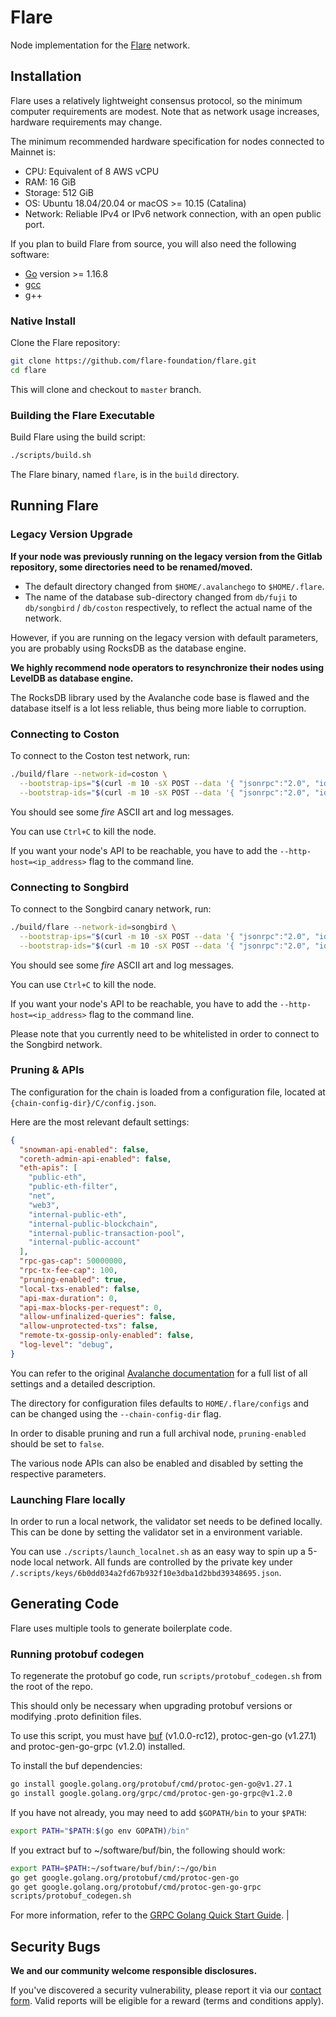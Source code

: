 # Flare

Node implementation for the [Flare](https://flare.network) network.

## Installation

Flare uses a relatively lightweight consensus protocol, so the minimum computer requirements are modest.
Note that as network usage increases, hardware requirements may change.

The minimum recommended hardware specification for nodes connected to Mainnet is:

- CPU: Equivalent of 8 AWS vCPU
- RAM: 16 GiB
- Storage: 512 GiB
- OS: Ubuntu 18.04/20.04 or macOS >= 10.15 (Catalina)
- Network: Reliable IPv4 or IPv6 network connection, with an open public port.

If you plan to build Flare from source, you will also need the following software:

- [Go](https://golang.org/doc/install) version >= 1.16.8
- [gcc](https://gcc.gnu.org/)
- g++

### Native Install

Clone the Flare repository:

```sh
git clone https://github.com/flare-foundation/flare.git
cd flare
```

This will clone and checkout to `master` branch.

### Building the Flare Executable

Build Flare using the build script:

```sh
./scripts/build.sh
```

The Flare binary, named `flare`, is in the `build` directory.

## Running Flare

### Legacy Version Upgrade

**If your node was previously running on the legacy version from the Gitlab repository, some directories need to be renamed/moved.**

- The default directory changed from `$HOME/.avalanchego` to `$HOME/.flare`.
- The name of the database sub-directory changed from `db/fuji` to `db/songbird` / `db/coston` respectively, to reflect the actual name of the network.

However, if you are running on the legacy version with default parameters, you are probably using RocksDB as the database engine.

**We highly recommend node operators to resynchronize their nodes using LevelDB as database engine.**

The RocksDB library used by the Avalanche code base is flawed and the database itself is a lot less reliable, thus being more liable to corruption.

### Connecting to Coston

To connect to the Coston test network, run:

```sh
./build/flare --network-id=coston \
  --bootstrap-ips="$(curl -m 10 -sX POST --data '{ "jsonrpc":"2.0", "id":1, "method":"info.getNodeIP" }' -H 'content-type:application/json;' https://coston.flare.network/ext/info | jq -r ".result.ip")" \
  --bootstrap-ids="$(curl -m 10 -sX POST --data '{ "jsonrpc":"2.0", "id":1, "method":"info.getNodeID" }' -H 'content-type:application/json;' https://coston.flare.network/ext/info | jq -r ".result.nodeID")"
```

You should see some _fire_ ASCII art and log messages.

You can use `Ctrl+C` to kill the node.

If you want your node's API to be reachable, you have to add the `--http-host=<ip_address>` flag to the command line.

### Connecting to Songbird

To connect to the Songbird canary network, run:

```sh
./build/flare --network-id=songbird \
  --bootstrap-ips="$(curl -m 10 -sX POST --data '{ "jsonrpc":"2.0", "id":1, "method":"info.getNodeIP" }' -H 'content-type:application/json;' https://songbird.flare.network/ext/info | jq -r ".result.ip")" \
  --bootstrap-ids="$(curl -m 10 -sX POST --data '{ "jsonrpc":"2.0", "id":1, "method":"info.getNodeID" }' -H 'content-type:application/json;' https://songbird.flare.network/ext/info | jq -r ".result.nodeID")"
```

You should see some _fire_ ASCII art and log messages.

You can use `Ctrl+C` to kill the node.

If you want your node's API to be reachable, you have to add the `--http-host=<ip_address>` flag to the command line.

Please note that you currently need to be whitelisted in order to connect to the Songbird network.

### Pruning & APIs

The configuration for the chain is loaded from a configuration file, located at `{chain-config-dir}/C/config.json`.

Here are the most relevant default settings:

```json
{
  "snowman-api-enabled": false,
  "coreth-admin-api-enabled": false,
  "eth-apis": [
    "public-eth",
    "public-eth-filter",
    "net",
    "web3",
    "internal-public-eth",
    "internal-public-blockchain",
    "internal-public-transaction-pool",
    "internal-public-account"
  ],
  "rpc-gas-cap": 50000000,
  "rpc-tx-fee-cap": 100,
  "pruning-enabled": true,
  "local-txs-enabled": false,
  "api-max-duration": 0,
  "api-max-blocks-per-request": 0,
  "allow-unfinalized-queries": false,
  "allow-unprotected-txs": false,
  "remote-tx-gossip-only-enabled": false,
  "log-level": "debug",
}
```

You can refer to the original [Avalanche documentation](https://docs.avax.network/build/references/avalanchego-config-flags/#c-chain-configs) for a full list of all settings and a detailed description.

The directory for configuration files defaults to `HOME/.flare/configs` and can be changed using the `--chain-config-dir` flag.

In order to disable pruning and run a full archival node, `pruning-enabled` should be set to `false`.

The various node APIs can also be enabled and disabled by setting the respective parameters.

### Launching Flare locally

In order to run a local network, the validator set needs to be defined locally.
This can be done by setting the validator set in a environment variable.

You can use `./scripts/launch_localnet.sh` as an easy way to spin up a 5-node local network.
All funds are controlled by the private key under `/.scripts/keys/6b0dd034a2fd67b932f10e3dba1d2bbd39348695.json`.

## Generating Code

Flare uses multiple tools to generate boilerplate code.

### Running protobuf codegen

To regenerate the protobuf go code, run `scripts/protobuf_codegen.sh` from the root of the repo.

This should only be necessary when upgrading protobuf versions or modifying .proto definition files.

To use this script, you must have [buf](https://docs.buf.build/installation) (v1.0.0-rc12), protoc-gen-go (v1.27.1) and protoc-gen-go-grpc (v1.2.0) installed.

To install the buf dependencies:

```sh
go install google.golang.org/protobuf/cmd/protoc-gen-go@v1.27.1
go install google.golang.org/grpc/cmd/protoc-gen-go-grpc@v1.2.0
```

If you have not already, you may need to add `$GOPATH/bin` to your `$PATH`:

```sh
export PATH="$PATH:$(go env GOPATH)/bin"
```

If you extract buf to ~/software/buf/bin, the following should work:

```sh
export PATH=$PATH:~/software/buf/bin/:~/go/bin
go get google.golang.org/protobuf/cmd/protoc-gen-go
go get google.golang.org/protobuf/cmd/protoc-gen-go-grpc
scripts/protobuf_codegen.sh
```

For more information, refer to the [GRPC Golang Quick Start Guide](https://grpc.io/docs/languages/go/quickstart/).        |

## Security Bugs

**We and our community welcome responsible disclosures.**

If you've discovered a security vulnerability, please report it via our [contact form](https://flare.network/contact/). Valid reports will be eligible for a reward (terms and conditions apply).
